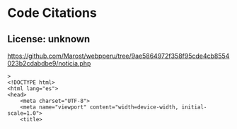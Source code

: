 # Code Citations

## License: unknown

https://github.com/Marost/webpperu/tree/9ae5864972f358f95cde4cb8554023b2cdabdbe9/noticia.php

```
>
<!DOCTYPE html>
<html lang="es">
<head>
    <meta charset="UTF-8">
    <meta name="viewport" content="width=device-width, initial-scale=1.0">
    <title>
```
